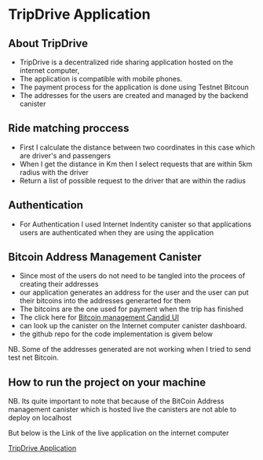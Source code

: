 # TripDrive Application

## About TripDrive
- TripDrive is a decentralized ride sharing application hosted on the internet computer,
- The application is compatible with mobile phones.
- The payment process for the application is done using Testnet Bitcoun 
- The addresses for the users are created and managed by the backend canister

## Ride matching proccess
- First I calculate the distance between two coordinates in this case which are driver's and passengers
- When I get the distance in Km then I select requests that are within 5km radius with the driver
- Return a list of possible request to the driver that are within the radius

## Authentication
- For Authentication I used Internet Indentity canister so that applications users are authenticated when they are using the application

## Bitcoin Address Management Canister
- Since most of the users do not need to be tangled into the procees of creating their addresses
- our application generates an address for the user and the user can put their bitcoins into the addresses generarted for them
- The bitcoins are the one used for payment when the trip has finished
- The click here for [Bitcoin management Candid UI]("https://a4gq6-oaaaa-aaaab-qaa4q-cai.raw.icp0.io/?id=z3c53-4iaaa-aaaap-qhj7q-cai")
- can look up the canister on the Internet computer canister dashboard.
- the github repo for the code implementation is givem below

NB. Some of the addresses generated are not working when I tried to send test net Bitcoin.

## How to run the project on your machine

NB. Its quite important to note that because of the BitCoin Address management canister which is hosted live the canisters are not able to deploy on localhost

But below is the Link of the live application on the internet computer

[TripDrive Application]("https://evxow-6yaaa-aaaap-qhlyq-cai.icp0.io/")